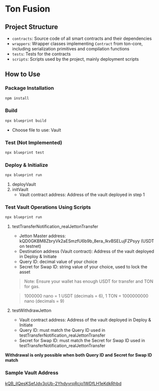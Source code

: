 # Ton Fusion

## Project Structure

- `contracts`: Source code of all smart contracts and their dependencies
- `wrappers`: Wrapper classes implementing `Contract` from ton-core, including serialization primitives and compilation functions
- `tests`: Tests for the contracts
- `scripts`: Scripts used by the project, mainly deployment scripts

## How to Use

### Package Installation
```bash
npm install
```

### Build
```bash
npx blueprint build
```
- Choose file to use: Vault

### Test (Not Implemented)
```bash
npx blueprint test
```

### Deploy & Initialize
```bash
npx blueprint run
```
1. deployVault
2. initVault
   - Vault contract address: Address of the vault deployed in step 1

### Test Vault Operations Using Scripts
```bash
npx blueprint run
```
1. testTransferNotification_realJettonTransfer
   - Jetton Master address: kQD0GKBM8ZbryVk2aESmzfU6b9b_8era_IkvBSELujFZPsyy (USDT on testnet)
   - Destination address (Vault contract): Address of the vault deployed in Deploy & Initiate
   - Query ID: decimal value of your choice
   - Secret for Swap ID: string value of your choice, used to lock the asset
   > Note: Ensure your wallet has enough USDT for transfer and TON for gas.

   > 1000000 nano = 1 USDT (decimals = 6), 1 TON = 1000000000 nano (decimals = 9)

2. testWithdrawJetton
   - Vault contract address: Address of the vault deployed in Deploy & Initiate
   - Query ID: must match the Query ID used in testTransferNotification_realJettonTransfer
   - Secret for Swap ID: must match the Secret for Swap ID used in testTransferNotification_realJettonTransfer

**Withdrawal is only possible when both Query ID and Secret for Swap ID match**

### Sample Vault Address
[kQB_ilQesKSefJdv3oUb-2YhdyvrpRcjo1WDfLH1eKdkRhbd](https://testnet.tonviewer.com/kQB_ilQesKSefJdv3oUb-2YhdyvrpRcjo1WDfLH1eKdkRhbd?section=method)





